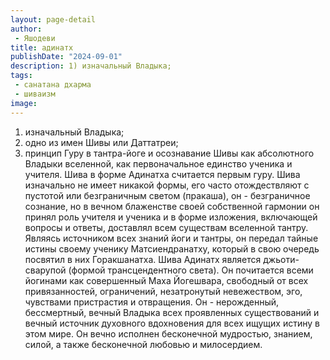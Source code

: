 ```yaml
---
layout: page-detail
author:
 - Яшодеви
title: адинатх
publishDate: "2024-09-01"
description: 1) изначальный Владыка;
tags:
 - санатана дхарма
 - шиваизм
image: 
---
```


1) изначальный Владыка;
2) одно из имен Шивы или Даттатреи;
3) принцип Гуру в тантра-йоге и осознавание Шивы как абсолютного Владыки вселенной, как первоначальное единство ученика и учителя.
Шива в форме Адинатха считается первым гуру. Шива изначально не имеет никакой формы, его часто отождествляют с пустотой или безграничным светом (пракаша), он - безграничное сознание, но в вечном блаженстве своей собственной гармонии он принял роль учителя и ученика и в форме изложения, включающей вопросы и ответы, доставлял всем существам вселенной тантру. Являясь источником всех знаний йоги и тантры, он передал тайные истины своему ученику Матсиендранатху, который в свою очередь посвятил в них Горакшанатха.
Шива Адинатх является джьоти-сварупой (формой трансцендентного света). Он почитается всеми йогинами как совершенный Маха Йогешвара, свободный от всех привязанностей, ограничений, незатронутый невежеством, эго, чувствами пристрастия и отвращения. Он - нерожденный, бессмертный, вечный Владыка всех проявленных существований и вечный источник духовного вдохновения для всех ищущих истину в этом мире. Он вечно исполнен бесконечной мудростью, знанием, силой, а также бесконечной любовью и милосердием.

